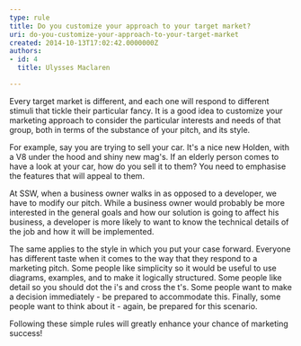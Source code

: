 ```yaml
---
type: rule
title: Do you customize your approach to your target market?
uri: do-you-customize-your-approach-to-your-target-market
created: 2014-10-13T17:02:42.0000000Z
authors:
- id: 4
  title: Ulysses Maclaren

---
```


 
Every target market is different, and each one will respond to different stimuli that tickle their particular fancy. It is a good idea to customize your marketing approach to consider the particular interests and needs of that group, both in terms of the substance of your pitch, and its style.

For example, say you are trying to sell your car. It's a nice new Holden, with a V8 under the hood and shiny new mag's. If an elderly person comes to have a look at your car, how do you sell it to them? You need to emphasise the features that will appeal to them.​
 
At SSW, when a business owner walks in as opposed to a developer, we have to modify our pitch. While a business owner would probably be more interested in the general goals and how our solution is going to affect his business, a developer is more likely to want to know the technical details of the job and how it will be implemented.

The same applies to the style in which you put your case forward. Everyone has different taste when it comes to the way that they respond to a marketing pitch. Some people like simplicity so it would be useful to use diagrams, examples, and to make it logically structured. Some people like detail so you should dot the i's and cross the t's. Some people want to make a decision immediately - be prepared to accommodate this. Finally, some people want to think about it - again, be prepared for this scenario.

Following these simple rules will greatly enhance your chance of marketing success!​

